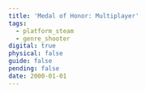 ```yaml
---
title: 'Medal of Honor: Multiplayer'
tags:
  - platform_steam
  - genre_shooter
digital: true
physical: false
guide: false
pending: false
date: 2000-01-01
---
```

